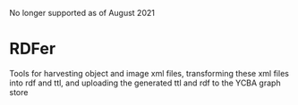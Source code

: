 No longer supported as of August 2021

RDFer
=====

Tools for harvesting object and image xml files, transforming these xml files into rdf and ttl, and uploading the generated ttl and rdf to the YCBA graph store
